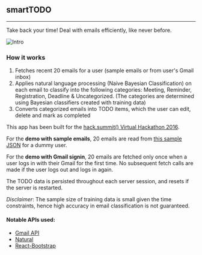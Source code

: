 ## smartTODO
_____
Take back your time! Deal with emails efficiently, like never before.

![Intro](https://raw.githubusercontent.com/tech-dojo/smartToDo/master/app/images/intro.png "Intro")

### How it works

1. Fetches recent 20 emails for a user (sample emails or from user's Gmail inbox)
2. Applies natural language processing (Naive Bayesian Classification) on each email to classify into the following categories: Meeting, Reminder, Registration, Deadline & Uncategorized. (The categories are determined using Bayesian classifiers created with training data)
3. Converts categorized emails into TODO items, which the user can edit, delete and mark as completed

This app has been built for the [hack.summit() Virtual Hackathon 2016](https://www.koding.com/Hackathon).

For the **demo with sample emails**, 20 emails are read from [this sample JSON]() for a dummy user.

For the **demo with Gmail signin**, 20 emails are fetched only once when a user logs in with their Gmail for the first time. No subsequent fetch calls are made if the user logs out and logs in again.

The TODO data is persisted throughout each server session, and resets if the server is restarted.


*Disclaimer*: The sample size of training data is small given the time constraints, hence high accuracy in email classification is not guaranteed.


#### Notable APIs used:

* [Gmail API](https://developers.google.com/gmail/api/)
* [Natural](https://github.com/NaturalNode/natural)
* [React-Bootstrap](https://react-bootstrap.github.io)
